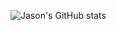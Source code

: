 ![Jason's GitHub stats](https://github-readme-stats.vercel.app/api?username=jason11ookjj&count_private=true)

